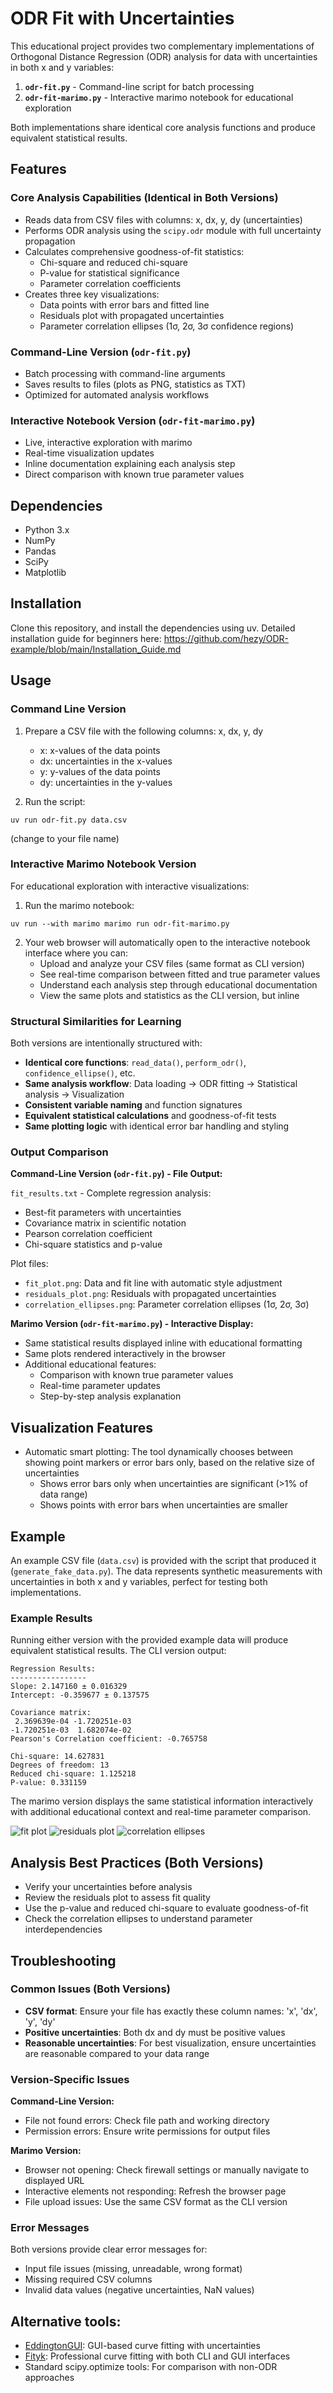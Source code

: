 # ODR Fit with Uncertainties

This educational project provides two complementary implementations of Orthogonal Distance Regression (ODR) analysis for data with uncertainties in both x and y variables:

1. **`odr-fit.py`** - Command-line script for batch processing
2. **`odr-fit-marimo.py`** - Interactive marimo notebook for educational exploration

Both implementations share identical core analysis functions and produce equivalent statistical results.

## Features

### Core Analysis Capabilities (Identical in Both Versions)
- Reads data from CSV files with columns: x, dx, y, dy (uncertainties)
- Performs ODR analysis using the `scipy.odr` module with full uncertainty propagation
- Calculates comprehensive goodness-of-fit statistics:
  - Chi-square and reduced chi-square
  - P-value for statistical significance
  - Parameter correlation coefficients
- Creates three key visualizations:
  - Data points with error bars and fitted line
  - Residuals plot with propagated uncertainties
  - Parameter correlation ellipses (1σ, 2σ, 3σ confidence regions)

### Command-Line Version (`odr-fit.py`)
- Batch processing with command-line arguments
- Saves results to files (plots as PNG, statistics as TXT)
- Optimized for automated analysis workflows

### Interactive Notebook Version (`odr-fit-marimo.py`)
- Live, interactive exploration with marimo
- Real-time visualization updates
- Inline documentation explaining each analysis step
- Direct comparison with known true parameter values

## Dependencies

- Python 3.x
- NumPy
- Pandas
- SciPy
- Matplotlib

## Installation

Clone this repository, and install the dependencies using uv.
Detailed installation guide for beginners here:
https://github.com/hezy/ODR-example/blob/main/Installation_Guide.md

## Usage

### Command Line Version

1. Prepare a CSV file with the following columns: x, dx, y, dy
   - x: x-values of the data points
   - dx: uncertainties in the x-values
   - y: y-values of the data points
   - dy: uncertainties in the y-values

2. Run the script:
```
uv run odr-fit.py data.csv
```
(change to your file name)

### Interactive Marimo Notebook Version

For educational exploration with interactive visualizations:

1. Run the marimo notebook:
```
uv run --with marimo marimo run odr-fit-marimo.py
```

2. Your web browser will automatically open to the interactive notebook interface where you can:
   - Upload and analyze your CSV files (same format as CLI version)
   - See real-time comparison between fitted and true parameter values
   - Understand each analysis step through educational documentation
   - View the same plots and statistics as the CLI version, but inline

### Structural Similarities for Learning

Both versions are intentionally structured with:
- **Identical core functions**: `read_data()`, `perform_odr()`, `confidence_ellipse()`, etc.
- **Same analysis workflow**: Data loading → ODR fitting → Statistical analysis → Visualization
- **Consistent variable naming** and function signatures
- **Equivalent statistical calculations** and goodness-of-fit tests
- **Same plotting logic** with identical error bar handling and styling

### Output Comparison

**Command-Line Version (`odr-fit.py`) - File Output:**

`fit_results.txt` - Complete regression analysis:
   - Best-fit parameters with uncertainties
   - Covariance matrix in scientific notation
   - Pearson correlation coefficient
   - Chi-square statistics and p-value

Plot files:
   - `fit_plot.png`: Data and fit line with automatic style adjustment
   - `residuals_plot.png`: Residuals with propagated uncertainties
   - `correlation_ellipses.png`: Parameter correlation ellipses (1σ, 2σ, 3σ)

**Marimo Version (`odr-fit-marimo.py`) - Interactive Display:**
   - Same statistical results displayed inline with educational formatting
   - Same plots rendered interactively in the browser
   - Additional educational features:
     - Comparison with known true parameter values
     - Real-time parameter updates
     - Step-by-step analysis explanation

## Visualization Features
- Automatic smart plotting: The tool dynamically chooses between showing point markers or error bars only, based on the relative size of uncertainties
  - Shows error bars only when uncertainties are significant (>1% of data range)
  - Shows points with error bars when uncertainties are smaller

## Example

An example CSV file (`data.csv`) is provided with the script that produced it (`generate_fake_data.py`). The data represents synthetic measurements with uncertainties in both x and y variables, perfect for testing both implementations.

### Example Results

Running either version with the provided example data will produce equivalent statistical results. The CLI version output:

```
Regression Results:
-----------------
Slope: 2.147160 ± 0.016329
Intercept: -0.359677 ± 0.137575

Covariance matrix:
 2.369639e-04 -1.720251e-03
-1.720251e-03  1.682074e-02
Pearson's Correlation coefficient: -0.765758

Chi-square: 14.627831
Degrees of freedom: 13
Reduced chi-square: 1.125218
P-value: 0.331159
```

The marimo version displays the same statistical information interactively with additional educational context and real-time parameter comparison.

![fit plot](https://github.com/hezy/ODR-example/blob/main/fit_plot.png?raw=true)
![residuals plot](https://github.com/hezy/ODR-example/blob/main/residuals_plot.png?raw=true)
![correlation ellipses](https://github.com/hezy/ODR-example/blob/main/correlation_ellipses.png?raw=true)

## Analysis Best Practices (Both Versions)
- Verify your uncertainties before analysis
- Review the residuals plot to assess fit quality
- Use the p-value and reduced chi-square to evaluate goodness-of-fit
- Check the correlation ellipses to understand parameter interdependencies

## Troubleshooting

### Common Issues (Both Versions)
- **CSV format**: Ensure your file has exactly these column names: 'x', 'dx', 'y', 'dy'
- **Positive uncertainties**: Both dx and dy must be positive values
- **Reasonable uncertainties**: For best visualization, ensure uncertainties are reasonable compared to your data range

### Version-Specific Issues

**Command-Line Version:**
- File not found errors: Check file path and working directory
- Permission errors: Ensure write permissions for output files

**Marimo Version:**
- Browser not opening: Check firewall settings or manually navigate to displayed URL
- Interactive elements not responding: Refresh the browser page
- File upload issues: Use the same CSV format as the CLI version

### Error Messages
Both versions provide clear error messages for:
- Input file issues (missing, unreadable, wrong format)
- Missing required CSV columns
- Invalid data values (negative uncertainties, NaN values)

## Alternative tools:

- [EddingtonGUI](https://github.com/EddLabs/eddington-gui): GUI-based curve fitting with uncertainties
- [Fityk](https://fityk.nieto.pl/): Professional curve fitting with both CLI and GUI interfaces
- Standard scipy.optimize tools: For comparison with non-ODR approaches

